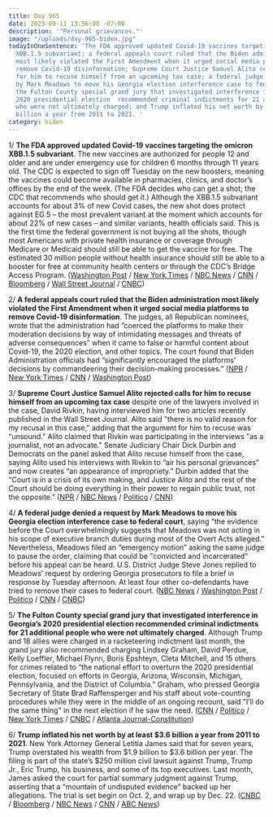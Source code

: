 ```yaml
---
title: Day 965
date: 2023-09-11 13:56:00 -07:00
description: '"Personal grievances."'
image: "/uploads/day-965-biden.jpg"
todayInOneSentence: 'The FDA approved updated Covid-19 vaccines targeting the omicron
  XBB.1.5 subvariant; a federal appeals court ruled that the Biden administration
  most likely violated the First Amendment when it urged social media platforms to
  remove Covid-19 disinformation; Supreme Court Justice Samuel Alito rejected calls
  for him to recuse himself from an upcoming tax case; a federal judge denied a request
  by Mark Meadows to move his Georgia election interference case to federal court;
  the Fulton County special grand jury that investigated interference in Georgia’s
  2020 presidential election  recommended criminal indictments for 21 additional people
  who were not ultimately charged; and Trump inflated his net worth by at least $3.6
  billion a year from 2011 to 2021. '
category: biden
---
```


1/ **The FDA approved updated Covid-19 vaccines targeting the omicron XBB.1.5 subvariant**. The new vaccines are authorized for people 12 and older and are under emergency use for children 6 months through 11 years old. The CDC is expected to sign off Tuesday on the new boosters,  meaning the vaccines could become available in pharmacies, clinics, and doctor’s offices by the end of the week. (The FDA decides who can get a shot; the CDC that recommends who should get it.) Although the XBB.1.5 subvariant accounts for about 3% of new Covid cases, the new shot does protect against EG.5 – the most prevalent variant at the moment which accounts for about 22% of new cases – and similar variants, health officials said. This is the first time the federal government is not buying all the shots, though most Americans with private health insurance or coverage through Medicare or Medicaid should still be able to get the vaccine for free. The estimated 30 million people without health insurance should still be able to a booster for free at community health centers or through the CDC’s Bridge Access Program. ([Washington Post](https://www.washingtonpost.com/health/2023/09/11/covid-vaccine-new-booster/) / [New York Times](https://www.nytimes.com/2023/09/11/health/covid-vaccine-boosters-fda-pfizer-moderna.html) / [NBC News](https://www.nbcnews.com/health/health-news/fda-clears-new-covid-boosters-5-things-know-rcna102577) / [CNN](https://www.cnn.com/2023/09/11/health/fda-signs-off-on-updated-covid-19-vaccines/index.html) / [Bloomberg](https://www.bloomberg.com/news/articles/2023-09-11/updated-covid-vaccines-from-pfizer-and-moderna-approved-by-fda?sref=MIBMEEoj) / [Wall Street Journal](https://www.wsj.com/health/healthcare/fda-approves-newest-covid-19-boosters-c69f85e2) / [CNBC](https://www.cnbc.com/2023/09/11/covid-vaccines-fda-approves-new-shots-from-pfizer-moderna.html))

2/ **A federal appeals court ruled that the Biden administration most likely violated the First Amendment when it urged social media platforms to remove Covid-19 disinformation**. The judges, all Republican nominees, wrote that the administration had “coerced the platforms to make their moderation decisions by way of intimidating messages and threats of adverse consequences” when it came to false or harmful content about Covid-19, the 2020 election, and other topics. The court found that Biden Administration officials had “significantly encouraged the platforms’ decisions by commandeering their decision-making processes.” ([NPR](https://www.npr.org/2023/09/08/1197971952/biden-administration-fifth-circuit-ruling-social-media-injunction) / [New York Times](https://www.nytimes.com/2023/09/08/business/appeals-court-first-amendment-social-media.html) / [CNN](https://www.cnn.com/2023/09/08/politics/biden-administration-social-media-lawsuit/) / [Washington Post](https://www.washingtonpost.com/technology/2023/09/08/5th-circuit-ruling-covid-content-moderation/))

3/ **Supreme Court Justice Samuel Alito rejected calls for him to recuse himself from an upcoming tax case** despite one of the lawyers involved in the case, David Rivkin, having interviewed him for two articles recently published in the Wall Street Journal. Alito said "there is no valid reason for my recusal in this case," adding that the argument for him to recuse was “unsound.” Alito claimed that Rivkin was participating in the interviews "as a journalist, not an advocate." Senate Judiciary Chair Dick Durbin and Democrats on the panel asked that Alito recuse himself from the case, saying Alito used his interviews with Rivkin to “air his personal grievances” and now creates “an appearance of impropriety.” Durbin added that the “Court is in a crisis of its own making, and Justice Alito and the rest of the Court should be doing everything in their power to regain public trust, not the opposite.” ([NPR](https://www.npr.org/2023/09/08/1198531562/justice-alito-tax-case) / [NBC News](https://www.nbcnews.com/politics/supreme-court/samuel-alito-says-no-valid-reason-step-supreme-court-case-involving-la-rcna104082) / [Politico](https://www.politico.com/news/2023/09/08/alito-rejects-call-to-recuse-in-tax-case-00114735) / [CNN](https://www.cnn.com/2023/09/08/politics/alito-durbin-supreme-court-ethics/))

4/ **A federal judge denied a request by Mark Meadows to move his Georgia election interference case to federal court**, saying "the evidence before the Court overwhelmingly suggests that Meadows was not acting in his scope of executive branch duties during most of the Overt Acts alleged." Nevertheless, Meadows filed an “emergency motion” asking the same judge to pause the order, claiming that could be "convicted and incarcerated" before his appeal can be heard. U.S. District Judge Steve Jones replied to Meadows’ request by ordering Georgia prosecutors to file a brief in response by Tuesday afternoon. At least four other co-defendants have tried to remove their cases to federal court. ([NBC News](https://www.nbcnews.com/politics/donald-trump/mark-meadows-convicted-incarcerated-ga-election-case-federal-appeal-he-rcna104398) / [Washington Post](https://www.washingtonpost.com/politics/2023/09/08/mark-meadows-court-decision-georgia/) / [Politico](https://www.politico.com/news/2023/09/08/judge-refuses-to-move-prosecution-of-mark-meadows-to-federal-court-00114817) / [CNN](https://www.cnn.com/2023/09/08/politics/meadows-georgia-criminal-case-federal-court-rejected/) / [CNBC](https://www.cnbc.com/2023/09/11/trump-aide-mark-meadows-seeks-stay-pending-appeal-of-ga-ruling.html))

5/ **The Fulton County special grand jury that investigated interference in Georgia’s 2020 presidential election  recommended criminal indictments for 21 additional people who were not ultimately charged**. Although Trump and 18 allies were charged in a racketeering indictment last month, the grand jury also recommended charging Lindsey Graham, David Perdue, Kelly Loeffler, Michael Flynn, Boris Epshteyn, Cleta Mitchell, and 15 others for crimes related to “the national effort to overturn the 2020 presidential election, focused on efforts in Georgia, Arizona, Wisconsin, Michigan, Pennsylvania, and the District of Columbia.” Graham, who pressed Georgia Secretary of State Brad Raffensperger and his staff about vote-counting procedures while they were in the middle of an ongoing recount, said "I’ll do the same thing" in the next election if he saw the need. ([CNN](https://www.cnn.com/2023/09/08/politics/fulton-county-special-grand-jury-report/) / [Politico](https://www.politico.com/news/2023/09/08/georgia-panel-urged-criminal-charges-against-lindsey-graham-and-other-trump-allies-00114700) / [New York Times](https://www.nytimes.com/2023/09/08/us/georgia-special-grand-jury-lindsey-graham-trump.html) / [CNBC](https://www.cnbc.com/2023/09/08/trump-georgia-election-case-special-grand-jury-report-release-set.html) / [Atlanta Journal-Constitution](https://www.ajc.com/politics/breaking-fulton-special-grand-jury-recommended-dozens-of-indictments/EGPPH6ER7RCNZCOSSULHQVCRQM/))

6/ **Trump inflated his net worth by at least $3.6 billion a year from 2011 to 2021**. New York Attorney General Letitia James said that for seven years, Trump overstated his wealth from $1.9 billion to $3.6 billion per year. The filing is part of the state’s $250 million civil lawsuit against Trump, Trump Jr., Eric Trump, his business, and some of its top executives. Last month, James asked the court for partial summary judgment against Trump, asserting that a “mountain of undisputed evidence” backed up her allegations. The trial is set begin on Oct. 2, and wrap up by Dec. 22. ([CNBC](https://www.cnbc.com/2023/09/08/trump-overstated-net-worth-by-up-to-3point6-billion-per-year-ny-ag-alleges-in-new-filing.html) / [Bloomberg](https://www.bloomberg.com/news/articles/2023-09-08/trump-inflated-wealth-by-as-much-as-3-6-billion-a-year-ny-says?sref=MIBMEEoj) / [NBC News](https://www.nbcnews.com/politics/donald-trump/donald-trumps-new-york-fraud-trial-will-last-nearly-3-months-judge-rcna104100) / [CNN](https://www.cnn.com/2023/09/08/politics/donald-trump-net-work-new-york-attorney-general/) / [ABC News](https://abcnews.go.com/Politics/trump-inflated-net-worth-36-billion-ny-attorney/story?id=103027458))
